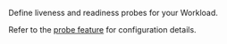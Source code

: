 Define liveness and readiness probes for your Workload.

Refer to the [probe feature](https://developer.humanitec.com/integration-and-extensions/workload-profiles/features/#humaniteccontainers---probe) for configuration details.